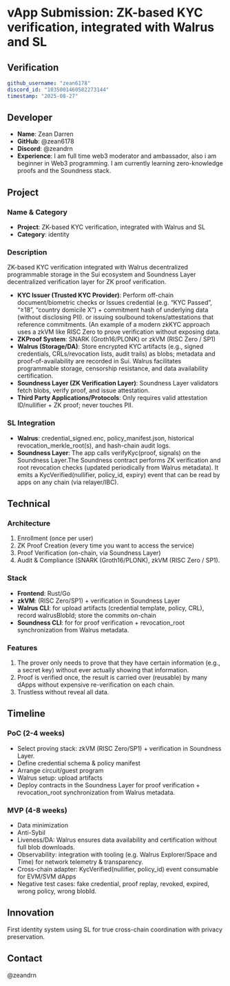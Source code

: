 # vApp Submission: ZK-based KYC verification, integrated with Walrus and SL

## Verification
```yaml
github_username: "zean6178"
discord_id: "1035001460582273144"
timestamp: "2025-08-27"
```

## Developer
- **Name**: Zean Darren
- **GitHub**: @zean6178
- **Discord**: @zeandrn
- **Experience**: I am full time web3 moderator and ambassador, also i am beginner in Web3 programming. I am currently learning zero-knowledge proofs and the Soundness stack.

## Project

### Name & Category
- **Project**: ZK-based KYC verification, integrated with Walrus and SL
- **Category**: identity

### Description
ZK-based KYC verification integrated with Walrus decentralized programmable storage in the Sui ecosystem and Soundness Layer decentralized verification layer for ZK proof verification.
- **KYC Issuer (Trusted KYC Provider)**: Perform off-chain document/biometric checks or Issues credential (e.g. “KYC Passed”, “≥18”, “country domicile X”) + commitment hash of underlying data (without disclosing PII). or issuing soulbound tokens/attestations that reference commitments. (An example of a modern zkKYC approach uses a zkVM like RISC Zero to prove verification without exposing data.
- **ZKProof System**: SNARK (Groth16/PLONK) or zkVM (RISC Zero / SP1)
- **Walrus (Storage/DA)**: Store encrypted KYC artifacts (e.g., signed credentials, CRLs/revocation lists, audit trails) as blobs; metadata and proof-of-availability are recorded in Sui. Walrus facilitates programmable storage, censorship resistance, and data availability certification.
- **Soundness Layer (ZK Verification Layer)**: Soundness Layer validators fetch blobs, verify proof, and issue attestation.
- **Third Party Applications/Protocols**: Only requires valid attestation ID/nullifier + ZK proof; never touches PII.

### SL Integration
- **Walrus**: credential_signed.enc, policy_manifest.json, historical revocation_merkle_root(s), and hash-chain audit logs.
- **Soundness Layer**: The app calls verifyKyc(proof, signals) on the Soundness Layer.The Soundness contract performs ZK verification and root revocation checks (updated periodically from Walrus metadata). It emits a KycVerified(nullifier, policy_id, expiry) event that can be read by apps on any chain (via relayer/IBC).

## Technical

### Architecture
1. Enrollment (once per user)
2. ZK Proof Creation (every time you want to access the service)
3. Proof Verification (on-chain, via Soundness Layer)
4. Audit & Compliance (SNARK (Groth16/PLONK), zkVM (RISC Zero / SP1).

### Stack
- **Frontend**: Rust/Go
- **zkVM**: (RISC Zero/SP1) + verification in Soundness Layer
- **Walrus CLI**: for upload artifacts (credential template, policy, CRL), record walrusBlobId; store the commits on-chain
- **Soundness CLI**: for for proof verification + revocation_root synchronization from Walrus metadata.
  
### Features
1. The prover only needs to prove that they have certain information (e.g., a secret key) without ever actually showing that information.
2. Proof is verified once, the result is carried over (reusable) by many dApps without expensive re-verification on each chain.
3. Trustless without reveal all data.

## Timeline

### PoC (2-4 weeks)
- Select proving stack: zkVM (RISC Zero/SP1) + verification in Soundness Layer.
- Define credential schema & policy manifest
- Arrange circuit/guest program
- Walrus setup: upload artifacts
- Deploy contracts in the Soundness Layer for proof verification + revocation_root synchronization from Walrus metadata.

### MVP (4-8 weeks)
- Data minimization
- Anti-Sybil
- Liveness/DA: Walrus ensures data availability and certification without full blob downloads.
- Observability: integration with tooling (e.g. Walrus Explorer/Space and Time) for network telemetry & transparency.
- Cross-chain adapter: KycVerified(nullifier, policy_id) event consumable for EVM/SVM dApps
- Negative test cases: fake credential, proof replay, revoked, expired, wrong policy, wrong blobId.

## Innovation
First identity system using SL for true cross-chain coordination with privacy preservation.

## Contact
@zeandrn
